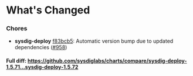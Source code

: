 # What's Changed

### Chores
- **sysdig-deploy** [f83bcb5](https://github.com/sysdiglabs/charts/commit/f83bcb50a1dd73b9b99763e85303084108156786): Automatic version bump due to updated dependencies ([#958](https://github.com/sysdiglabs/charts/issues/958))

#### Full diff: https://github.com/sysdiglabs/charts/compare/sysdig-deploy-1.5.71...sysdig-deploy-1.5.72
